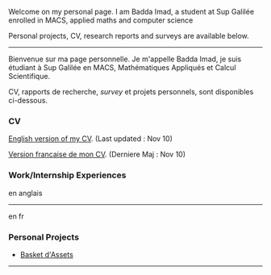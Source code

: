 Welcome on my personal page. I am Badda Imad, a student at Sup Galilée enrolled in MACS, applied maths and computer science 

Personal projects, CV, research reports and surveys are available below.

----------------------------------------------------------------------------

Bienvenue sur ma page personnelle. Je m'appelle Badda Imad, je suis étudiant à Sup Galilée en MACS, Mathématiques Appliqués et Calcul Scientifique.

CV, rapports de recherche, *survey* et projets personnels, sont disponibles ci-dessous.

### CV

[English version of my CV](https://I-Blitz.github.io/ImadB/CV/Badda_Imad_Nov_CV_ANG.pdf ). (Last updated : Nov 10)

[Version francaise de mon CV](https://I-Blitz.github.io/ImadB/CV/Badda_Imad_Nov_CV_FR.pdf). (Derniere Maj : Nov 10)


### Work/Internship Experiences

en anglais

----------------------------------------------------------------------------
en fr


### Personal Projects
 
* [Basket d'Assets](https://I-Blitz.github.io/ImadB/Projet/BasketAssets/)
----------------------------------------------------------------------------


 

